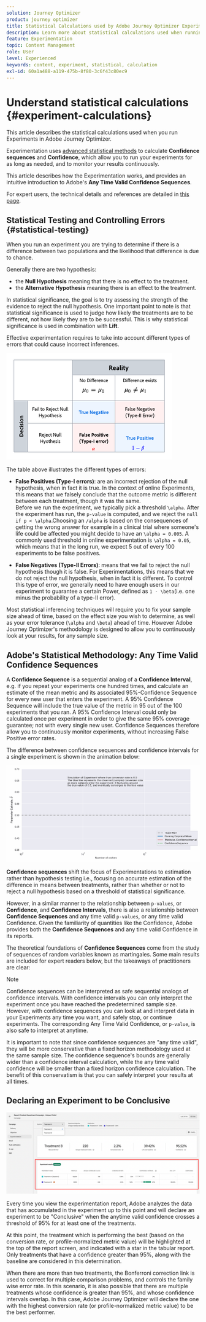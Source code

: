 ```yaml
---
solution: Journey Optimizer
product: journey optimizer
title: Statistical Calculations used by Adobe Journey Optimizer Experimentation
description: Learn more about statistical calculations used when running experiments
feature: Experimentation
topic: Content Management
role: User
level: Experienced
keywords: content, experiment, statistical, calculation
exl-id: 60a1a488-a119-475b-8f80-3c6f43c80ec9
---
```

# Understand statistical calculations {#experiment-calculations}

This article describes the statistical calculations used when you run Experiments in Adobe Journey Optimizer. 

Experimentation uses [advanced statistical methods](../campaigns/assets/confidence_sequence_technical_details.pdf) to calculate **Confidence sequences** and **Confidence**, which allow you to run your experiments for as long as needed, and to monitor your results continuously.

This article describes how the Experimentation works, and provides an intuitive introduction to Adobe's **Any Time Valid Confidence Sequences**. 

For expert users, the technical details and references are detailed in [this page](../campaigns/assets/confidence_sequence_technical_details.pdf).

## Statistical Testing and Controlling Errors {#statistical-testing}

When you run an experiment you are trying to determine if there is a difference between two populations and the likelihood that difference is due to chance. 

Generally there are two hypothesis:

* the **Null Hypothesis** meaning that there is no effect to the treatment.
* the **Alternative Hypothesis** meaning there is an effect to the treatment. 

In statistical significance, the goal is to try assessing the strength of the evidence to reject the null hypothesis. One important point to note is that statistical significance is used to judge how likely the treatments are to be different, not how likely they are to be successful. This is why statistical significance is used in combination with **Lift**. 

Effective experimentation requires to take into account different types of errors that could cause incorrect inferences.

![](assets/technote_1.png)

The table above illustrates the different types of errors:

* **False Positives (Type-I errors)**: are an incorrect rejection of the null hypothesis, when in fact it is true. In the context of online Experiments, this means that we falsely conclude that the outcome metric is different between each treatment, though it was the same.
</br>Before we run the experiment, we typically pick a threshold `\alpha`. After the experiment has run, the `p-value` is computed, and we reject the `null if p < \alpha`.Choosing an `/alpha` is based on the consequences of getting the wrong answer for example in a clinical trial where someone's life could be affected you might decide to have an `\alpha = 0.005`. A commonly used threshold in online experimentation is `\alpha = 0.05`, which means that in the long run, we expect 5 out of every 100 experiments to be false positives.

* **False Negatives (Type-II Errors)**: means that we fail to reject the null hypothesis though it is false. For Experimentations, this means that we do not reject the null hypothesis, when in fact it is different. To control this type of error, we generally need to have enough users in our experiment to guarantee a certain Power, defined as `1 - \beta`(i.e. one minus the probability of a type-II error).

Most statistical inferencing techniques will require you to fix your sample size ahead of time, based on the effect size you wish to determine, as well as your error tolerance (`\alpha` and `\beta`) ahead of time. However Adobe Journey Optimizer's methodology is designed to allow you to continuously look at your results, for any sample size.

## Adobe's Statistical Methodology: Any Time Valid Confidence Sequences

A **Confidence Sequence** is a sequential analog of a **Confidence Interval**, e.g. if you repeat your experiments one hundred times, and calculate an estimate of the mean metric and its associated 95%-Confidence Sequence for every new user that enters the experiment. A 95% Confidence Sequence will include the true value of the metric in 95 out of the 100 experiments that you ran. A 95% Confidence Interval could only be calculated once per experiment in order to give the same 95% coverage guarantee; not with every single new user. Confidence Sequences therefore allow you to continuously monitor experiments, without increasing False Positive error rates.

The difference between confidence sequences and confidence intervals for a single experiment is shown in the animation below:

![](assets/technote_2.gif)

**Confidence sequences** shift the focus of Experimentations to estimation rather than hypothesis testing i.e., focusing on accurate estimation of the difference in means between treatments, rather than whether or not to reject a null hypothesis based on a threshold of statistical significance.

However, in a similar manner to the relationship between `p-values`, or **Confidence**, and **Confidence Intervals**, there is also a relationship between **Confidence Sequences** and any time valid `p-values`, or any time valid Confidence. Given the familiarity of quantities like the Confidence, Adobe provides both the **Confidence Sequences** and any time valid Confidence in its reports.

The theoretical foundations of **Confidence Sequences** come from the study of sequences of random variables known as martingales. Some main results are included for expert readers below, but the takeaways of practitioners are clear:

>[!NOTE]
>
>Confidence sequences can be interpreted as safe sequential analogs of confidence intervals. With confidence intervals you can only interpret the experiment once you have reached the predetermined sample size. However, with confidence sequences you can look at and interpret data in your Experiments any time you want, and safely stop, or continue experiments. The corresponding Any Time Valid Confidence, or `p-value`, is also safe to interpret at anytime.

It is important to note that since confidence sequences are "any time valid", they will be more conservative than a fixed horizon methodology used at the same sample size. The confidence sequence's bounds are generally wider than a confidence interval calculation, while the any time valid confidence will be smaller than a fixed horizon confidence calculation. The benefit of this conservatism is that you can safely interpret your results at all times.

## Declaring an Experiment to be Conclusive

![](assets/experimentation_report_2.png)

Every time you view the experimentation report, Adobe analyzes the data that has accumulated in the experiment up to this point and will declare an experiment to be "Conclusive" when the anytime valid confidence crosses a threshold of 95% for at least one of the treatments.

At this point, the treatment which is performing the best (based on the conversion rate, or profile-normalized metric value) will be highlighted at the top of the report screen, and indicated with a star in the tabular report. Only treatments that have a confidence greater than 95%, along with the baseline are considered in this determination.

When there are more than two treatments, the Bonferroni correction link is used to correct for multiple comparison problems, and controls the family wise error rate. In this scenario, it is also possible that there are multiple treatments whose confidence is greater than 95%, and whose confidence intervals overlap. In this case, Adobe Journey Optimizer will declare the one with the highest conversion rate (or profile-normalized metric value) to be the best performer.
